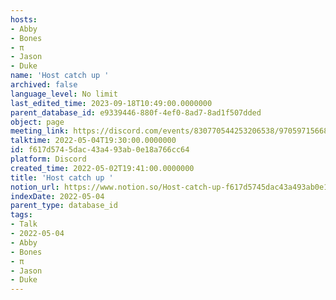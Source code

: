 ```yaml
---
hosts:
- Abby
- Bones
- π
- Jason
- Duke
name: 'Host catch up '
archived: false
language_level: No limit
last_edited_time: 2023-09-18T10:49:00.0000000
parent_database_id: e9339446-880f-4ef0-8ad7-8ad1f507dded
object: page
meeting_link: https://discord.com/events/830770544253206538/970597156681568276
talktime: 2022-05-04T19:30:00.0000000
id: f617d574-5dac-43a4-93ab-0e18a766cc64
platform: Discord
created_time: 2022-05-02T19:41:00.0000000
title: 'Host catch up '
notion_url: https://www.notion.so/Host-catch-up-f617d5745dac43a493ab0e18a766cc64
indexDate: 2022-05-04
parent_type: database_id
tags:
- Talk
- 2022-05-04
- Abby
- Bones
- π
- Jason
- Duke
---
```





